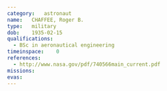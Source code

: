 ```yaml
---
category:	astronaut
name:	CHAFFEE, Roger B.
type:	military
dob:	1935-02-15
qualifications:
  - BSc in aeronautical engineering
timeinspace:	0
references:
  - http://www.nasa.gov/pdf/740566main_current.pdf
missions:
evas:
---
```

